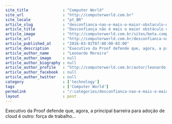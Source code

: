 ```yaml
---
site_title               : "Computer World"
site_url                 : "http://computerworld.com.br"
site_locale              : "pt_BR"
article_slug             : "desconfianca-nao-e-mais-o-maior-obstaculo-da-nuvem"
article_title            : "Desconfiança não é mais o maior obstáculo da nuvem"
article_image            : "http://computerworld.com.br/sites/beta.computerworld.com.br/files/news_articles/cloud_nuvem_gestao.jpg"
article_url              : "http://computerworld.com.br/desconfianca-nao-e-mais-o-maior-obstaculo-da-nuvem"
article_published_at     : "2016-03-02T07:00:00-03:00"
article_description      : "Executivo da Proof defende que, agora, a principal barreira para adoção de cloud é outro: força de trabalho..."
article_author_name      : "Leonardo Moreira"
article_author_image     : null
article_author_biography : null
article_author_profile   : "http://computerworld.com.br/autor/leonardo-moreira"
article_author_facebook  : null
article_author_twitter   : null
category                 : ['technology']
tags                     : ['Computer World']
permalink                : "/:categories/desconfianca-nao-e-mais-o-maior-obstaculo-da-nuvem/"
layout                   : post
---
```


Executivo da Proof defende que, agora, a principal barreira para adoção de cloud é outro: força de trabalho...
